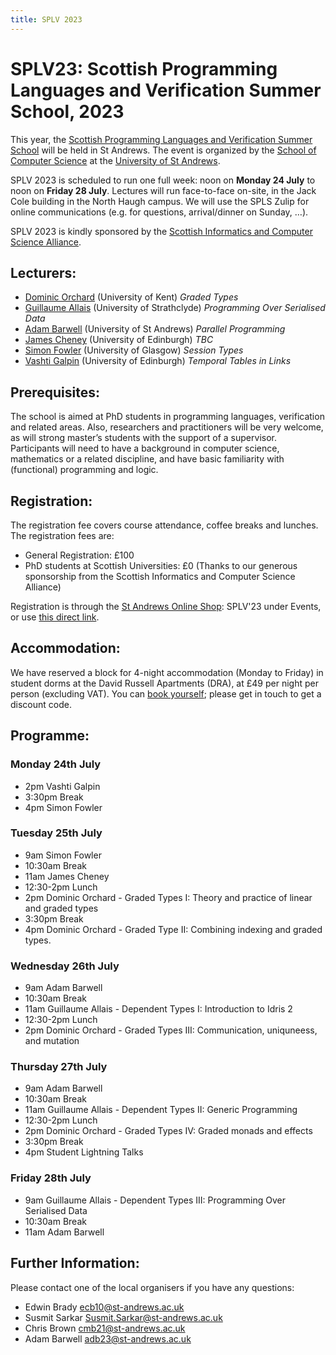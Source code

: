 ```yaml
---
title: SPLV 2023
---
```

# SPLV23: Scottish Programming Languages and Verification Summer School, 2023

This year, the [Scottish Programming Languages and Verification Summer School](http://www.macs.hw.ac.uk/splv/) will be held in St Andrews. The event is organized by the [School of Computer Science](https://www.st-andrews.ac.uk/computer-science) at the [University of St Andrews](https://www.st-andrews.ac.uk).

SPLV 2023 is scheduled to run one full week: noon on **Monday 24 July** to noon on **Friday 28 July**.  Lectures will run face-to-face on-site, in the Jack Cole building in the North Haugh campus. We will use the SPLS Zulip for online communications (e.g. for questions, arrival/dinner on Sunday, …).

SPLV 2023 is kindly sponsored by the [Scottish Informatics and Computer Science Alliance](https://www.sicsa.ac.uk/).

## Lecturers:

* [Dominic Orchard](https://dorchard.github.io/) (University of Kent) *Graded Types*
* [Guillaume Allais](https://gallais.github.io/) (University of Strathclyde) *Programming Over Serialised Data*
* [Adam Barwell](https://risweb.st-andrews.ac.uk/portal/en/persons/adam-david-barwell(c0ef6569-08db-4f0f-96c0-6ca8871dcb66).html) (University of St Andrews) *Parallel Programming*
* [James Cheney](https://homepages.inf.ed.ac.uk/jcheney/) (University of Edinburgh) *TBC*
* [Simon Fowler](https://simonjf.com/about/) (University of Glasgow) *Session Types*
* [Vashti Galpin](https://homepages.inf.ed.ac.uk/vgalpin1/) (University of Edinburgh) *Temporal Tables in Links*

## Prerequisites:

The school is aimed at PhD students in programming languages,  verification and related areas. Also, researchers and practitioners will be very welcome, as will strong master’s students with the support of a supervisor. Participants will need to have a background in computer science, mathematics or a related discipline, and have basic familiarity with (functional) programming and logic.

## Registration:

The registration fee covers course attendance, coffee breaks and lunches. The registration fees are:

* General Registration: £100
* PhD students at Scottish Universities: £0 (Thanks to our generous sponsorship from the Scottish Informatics and Computer Science Alliance)

Registration is through the [St Andrews Online Shop](https://onlineshop.st-andrews.ac.uk/): SPLV'23 under Events, or use [this direct link](https://onlineshop.st-andrews.ac.uk/conferences-and-events/events/computer-science/splv%E2%80%9923-scottish-programming-and-verification-summer-school-2023).

## Accommodation:

We have reserved a block for 4-night accommodation (Monday to Friday) in student dorms at the David Russell Apartments (DRA), at £49 per night per person (excluding VAT). You can [book yourself](https://bnb.st-andrews.ac.uk/resbus/bnb/); please get in touch to get a discount code.

## Programme:

### Monday 24th July

* 2pm Vashti Galpin
* 3:30pm Break
* 4pm Simon Fowler

### Tuesday 25th July

* 9am Simon Fowler
* 10:30am Break
* 11am James Cheney
* 12:30-2pm Lunch
* 2pm Dominic Orchard - Graded Types I: Theory and practice of linear and graded types
* 3:30pm Break
* 4pm Dominic Orchard - Graded Type II: Combining indexing and graded types.

### Wednesday 26th July

* 9am Adam Barwell
* 10:30am Break
* 11am Guillaume Allais - Dependent Types I: Introduction to Idris 2
* 12:30-2pm Lunch
* 2pm Dominic Orchard - Graded Types III: Communication, uniquneess, and mutation

### Thursday 27th July

* 9am Adam Barwell
* 10:30am Break
* 11am Guillaume Allais - Dependent Types II: Generic Programming
* 12:30-2pm Lunch
* 2pm Dominic Orchard - Graded Types IV: Graded monads and effects
* 3:30pm Break
* 4pm Student Lightning Talks

### Friday 28th July

* 9am Guillaume Allais - Dependent Types III: Programming Over Serialised Data
* 10:30am Break
* 11am Adam Barwell

## Further Information:

Please contact one of the local organisers if you have any questions:

* Edwin Brady <ecb10@st-andrews.ac.uk>
* Susmit Sarkar <Susmit.Sarkar@st-andrews.ac.uk>
* Chris Brown <cmb21@st-andrews.ac.uk>
* Adam Barwell <adb23@st-andrews.ac.uk>
